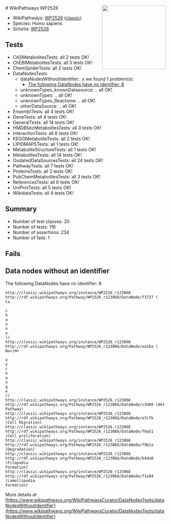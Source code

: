 <img style="float: right; width: 200px" src="https://upload.wikimedia.org/wikipedia/commons/thumb/8/83/Wplogo_with_text_500.png/640px-Wplogo_with_text_500.png" />
# WikiPathways WP2526

* WikiPathways: [WP2526](https://wikipathways.org/pathways/WP2526) ([classic](https://classic.wikipathways.org/instance/WP2526))
* Species: Homo sapiens
* Scholia: [WP2526](https://scholia.toolforge.org/wikipathways/WP2526)
## Tests
* CASMetabolitesTests: all 2 tests OK!
* ChEBIMetabolitesTests: all 5 tests OK!
* ChemSpiderTests: all 2 tests OK!
* DataNodesTests
    * dataNodesWithoutIdentifier: .x we found 1 problem(s):
        * [The following DataNodes have no identifier: 8](#d2d32fa7)
    * unknownTypes_knownDatasource: .. all OK!
    * unknownTypes: .. all OK!
    * unknownTypes_Reactome: .. all OK!
    * otherDataSource: .. all OK!
* EnsemblTests: all 4 tests OK!
* GeneTests: all 4 tests OK!
* GeneralTests: all 14 tests OK!
* HMDBSecMetabolitesTests: all 3 tests OK!
* InteractionTests: all 8 tests OK!
* KEGGMetaboliteTests: all 2 tests OK!
* LIPIDMAPSTests: all 1 tests OK!
* MetaboliteStructureTests: all 1 tests OK!
* MetabolitesTests: all 14 tests OK!
* OudatedDataSourcesTests: all 24 tests OK!
* PathwayTests: all 7 tests OK!
* ProteinsTests: all 2 tests OK!
* PubChemMetabolitesTests: all 3 tests OK!
* ReferencesTests: all 6 tests OK!
* UniProtTests: all 5 tests OK!
* WikidataTests: all 4 tests OK!


## Summary

* Number of test classes: 20
* Number of tests: 116
* Number of assertions: 234
* Number of fails: 1

## Fails

<a name="d2d32fa7" />

## Data nodes without an identifier

The following DataNodes have no identifier: 8
```
http://classic.wikipathways.org/instance/WP2526_r123068 http://rdf.wikipathways.org/Pathway/WP2526_r123068/DataNode/f3727 (
Ca

c
h
a
n
n
e
l)
http://classic.wikipathways.org/instance/WP2526_r123068 http://rdf.wikipathways.org/Pathway/WP2526_r123068/DataNode/ea16a (
Na+/H+

e
x
c
h
a
n
g
e
r)
http://classic.wikipathways.org/instance/WP2526_r123068 http://rdf.wikipathways.org/Pathway/WP2526_r123068/DataNode/c3d80 (Akt
Pathway)
http://classic.wikipathways.org/instance/WP2526_r123068 http://rdf.wikipathways.org/Pathway/WP2526_r123068/DataNode/e7cfb (Cell Migration)
http://classic.wikipathways.org/instance/WP2526_r123068 http://rdf.wikipathways.org/Pathway/WP2526_r123068/DataNode/f9a51 (Cell proliferation)
http://classic.wikipathways.org/instance/WP2526_r123068 http://rdf.wikipathways.org/Pathway/WP2526_r123068/DataNode/f9b1a (Degradation)
http://classic.wikipathways.org/instance/WP2526_r123068 http://rdf.wikipathways.org/Pathway/WP2526_r123068/DataNode/b4da8 (Filopodia
Formation)
http://classic.wikipathways.org/instance/WP2526_r123068 http://rdf.wikipathways.org/Pathway/WP2526_r123068/DataNode/f1a94 (Lamellipodia
Formation)
```

More details at [https://www.wikipathways.org/WikiPathwaysCurator/DataNodesTests/dataNodesWithoutIdentifier](https://www.wikipathways.org/WikiPathwaysCurator/DataNodesTests/dataNodesWithoutIdentifier)

